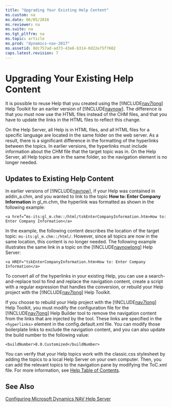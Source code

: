 ```yaml
---
title: "Upgrading Your Existing Help Content"
ms.custom: na
ms.date: 06/05/2016
ms.reviewer: na
ms.suite: na
ms.tgt_pltfrm: na
ms.topic: article
ms.prod: "dynamics-nav-2017"
ms.assetid: 8dc757ad-ad73-43e6-b314-0d22e75f7602
caps.latest.revision: 7
---
```

# Upgrading Your Existing Help Content
It is possible to reuse Help that you created using the [!INCLUDE[nav7long](includes/nav7long_md.md)] Help Toolkit for an earlier version of [!INCLUDE[navnow](includes/navnow_md.md)]. The difference is that you must now use the HTML files instead of the CHM files, and that you have to update the links in the HTML files to reflect this change.  
  
 On the Help Server, all Help is in HTML files, and all HTML files for a specific language are located in the same folder on the web server. As a result, there is a significant difference in the formatting of the hyperlinks between the topics. In earlier versions, the hyperlinks must include information about the CHM file that the target topic was in. On the Help Server, all Help topics are in the same folder, so the navigation element is no longer needed.  
  
## Updates to Existing Help Content  
 In earlier versions of [!INCLUDE[navnow](includes/navnow_md.md)], if your Help was contained in addin\_a.chm, and you wanted to link to the topic **How to: Enter Company Information** in gl\_m.chm, the hyperlink was formatted as shown in the following example:  
  
```  
<a href=”ms-its:gl_m.chm::/html/tskEnterCompanyInformation.htm>How to: Enter Company Information</a>  
```  
  
 In the example, the following content describes the location of the target topic: `ms-its:gl_m.chm::/html/`. However, since all topics are now in the same location, this content is no longer needed. The following example illustrates the same link in a topic on the [!INCLUDE[navnowlong](includes/navnowlong_md.md)] Help Server:  
  
```  
<a HREF="tskEnterCompanyInformation.htm>How to: Enter Company Information</a>  
```  
  
 To convert all of the hyperlinks in your existing Help, you can use a search-and-replace tool to find and replace the navigation content, create a script with a regular expression that handles the conversion, or rebuild your Help project with the [!INCLUDE[nav7long](includes/nav7long_md.md)] Help Toolkit.  
  
 If you choose to rebuild your Help project with the [!INCLUDE[nav7long](includes/nav7long_md.md)] Help Toolkit, you must modify the configuration file for the [!INCLUDE[nav7long](includes/nav7long_md.md)] Help Builder tool to remove the navigation content from the links that are injected by the tool. These links are specified in the `<hyperlinks>` element in the config.default.xml file. You can modify those boilerplate links to exclude the navigation content, and you can also update the build number to the following value:  
  
```  
<buildNumber>8.0.Customized</buildNumber>  
```  
  
 You can verify that your Help topics work with the classic.css stylesheet by adding the topics to a local Help Server on your own computer. Then, you can add the relevant topics to the navigation pane by modifying the ToC.xml file. For more information, see [Help Table of Contents](Help-Table-of-Contents.md).  
  
## See Also  
 [Configuring Microsoft Dynamics NAV Help Server](Configuring-Microsoft-Dynamics-NAV-Help-Server.md)